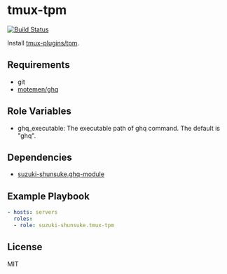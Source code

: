 tmux-tpm
=========

[![Build Status](https://travis-ci.org/suzuki-shunsuke/ansible-tmux-tpm.svg?branch=master)](https://travis-ci.org/suzuki-shunsuke/ansible-tmux-tpm)

Install [tmux-plugins/tpm](https://github.com/tmux-plugins/tpm).

Requirements
------------

* git
* [motemen/ghq](https://github.com/motemen/ghq)

Role Variables
--------------

* ghq_executable: The executable path of ghq command. The default is "ghq".

Dependencies
------------

* [suzuki-shunsuke.ghq-module](https://galaxy.ansible.com/suzuki-shunsuke/ghq-module/)

Example Playbook
----------------

```yaml
- hosts: servers
  roles:
  - role: suzuki-shunsuke.tmux-tpm
```

License
-------

MIT
